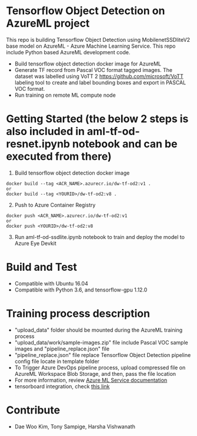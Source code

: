 # Tensorflow Object Detection on AzureML project
This repo is building Tensorflow Object Detection using MobilenetSSDliteV2 base model on AzureML - Azure Machine Learning Service. This repo include Python based AzureML development code.

- Build tensorflow object detection docker image for AzureML
- Generate TF record from Pascal VOC format tagged images. The dataset was labelled using VoTT 2 https://github.com/microsoft/VoTT labeling tool to create and label bounding boxes and export in PASCAL VOC format. 
- Run training on remote ML compute node


# Getting Started (the below 2 steps is also included in aml-tf-od-resnet.ipynb notebook and can be executed from there)
1. Build tensorflow object detection docker image
```
docker build --tag <ACR_NAME>.azurecr.io/dw-tf-od2:v1 .
or
docker build --tag <YOURID>/dw-tf-od2:v8 .
```
2. Push to Azure Container Registry
```
docker push <ACR_NAME>.azurecr.io/dw-tf-od2:v1
or
docker push <YOURID>/dw-tf-od2:v8
```
3. Run aml-tf-od-ssdlite.ipynb notebook to train and deploy the model to Azure Eye Devkit

# Build and Test
- Compatible with Ubuntu 16.04
- Compatible with Python 3.6, and tensorflow-gpu 1.12.0

# Training process description
- "upload_data" folder should be mounted during the AzureML training process
- "upload_data/work/sample-images.zip" file include Pascal VOC sample images and "pipeline_replace.json" file
- "pipeline_replace.json" file replace Tensorflow Object Detection pipeline config file locate in template folder
- To Trigger Azure DevOps pipeline process, upload compressed file on AzureML Workspace Blob Storage, and then, pass the file location
- For more information, review [Azure ML Service documentation](https://docs.microsoft.com/en-us/azure/machine-learning/service/)
- tensorboard integration, check [this link](https://github.com/Azure/MachineLearningNotebooks/blob/master/how-to-use-azureml/training-with-deep-learning/tensorboard/tensorboard.ipynb)

# Contribute
- Dae Woo Kim, Tony Sampige, Harsha Vishwanath
